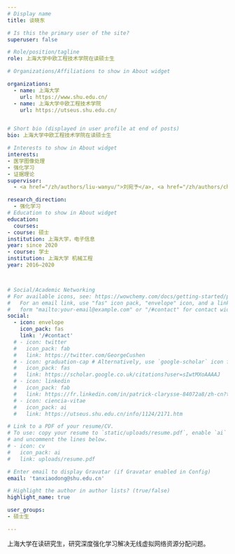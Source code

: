 ```yaml
---
# Display name
title: 谈晓东

# Is this the primary user of the site?
superuser: false

# Role/position/tagline
role: 上海大学中欧工程技术学院在读硕士生

# Organizations/Affiliations to show in About widget

organizations:
  - name: 上海大学
    url: https://www.shu.edu.cn/
  - name: 上海大学中欧工程技术学院
    url: https://utseus.shu.edu.cn/ 


# Short bio (displayed in user profile at end of posts)
bio: 上海大学中欧工程技术学院在读硕士生

# Interests to show in About widget
interests:
- 医学图像处理
- 强化学习
- 证据理论
supervisor:
  - <a href="/zh/authors/liu-wanyu/">刘宛予</a>, <a href="/zh/authors/chen-lunde/">陈伦德</a>

research_direction:
  - 强化学习
# Education to show in About widget
education:
  courses:
- course: 硕士
institution: 上海大学，电子信息
year: since 2020
- course: 学士
institution: 上海大学 机械工程
year: 2016–2020



# Social/Academic Networking
# For available icons, see: https://wowchemy.com/docs/getting-started/page-builder/#icons
#   For an email link, use "fas" icon pack, "envelope" icon, and a link in the
#   form "mailto:your-email@example.com" or "/#contact" for contact widget.
social:
  - icon: envelope
    icon_pack: fas
    link: '/#contact'
  # - icon: twitter
  #   icon_pack: fab
  #   link: https://twitter.com/GeorgeCushen
  # - icon: graduation-cap # Alternatively, use `google-scholar` icon from `ai` icon pack
  #   icon_pack: fas
  #   link: https://scholar.google.co.uk/citations?user=sIwtMXoAAAAJ
  # - icon: linkedin
  #   icon_pack: fab
  #   link: https://fr.linkedin.com/in/patrick-clarysse-84072a8/zh-cn?trk=people-guest_people_search-card
  # - icon: ciencia-vitae
  #   icon_pack: ai
  #   link: https://utseus.shu.edu.cn/info/1124/2171.htm

# Link to a PDF of your resume/CV.
# To use: copy your resume to `static/uploads/resume.pdf`, enable `ai` icons in `params.toml`,
# and uncomment the lines below.
# - icon: cv
#   icon_pack: ai
#   link: uploads/resume.pdf

# Enter email to display Gravatar (if Gravatar enabled in Config)
email: 'tanxiaodong@shu.edu.cn'

# Highlight the author in author lists? (true/false)
highlight_name: true

user_groups:
- 硕士生

---
```

上海大学在读研究生，研究深度强化学习解决无线虚拟网络资源分配问题。
